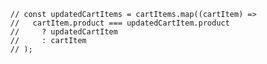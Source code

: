       // const updatedCartItems = cartItems.map((cartItem) =>
      //   cartItem.product === updatedCartItem.product
      //     ? updatedCartItem
      //     : cartItem
      // );
